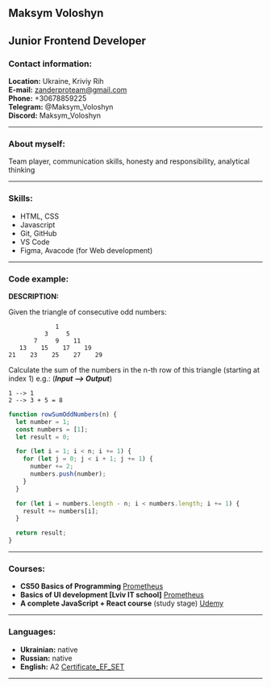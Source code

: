 ## Maksym Voloshyn

## Junior Frontend Developer

### Contact information:

**Location:** Ukraine, Kriviy Rih\
**E-mail:** zanderproteam@gmail.com\
**Phone:** +30678859225\
**Telegram:** @Maksym_Voloshyn\
**Discord:** Maksym_Voloshyn

---

### About myself:

Team player, communication skills, honesty and responsibility,
analytical thinking

---

### Skills:

- HTML, CSS
- Javascript
- Git, GitHub
- VS Code
- Figma, Avacode (for Web development)

---

### Code example:

**DESCRIPTION:**

Given the triangle of consecutive odd numbers:

```
             1
          3     5
       7     9    11
   13    15    17    19
21    23    25    27    29
```

Calculate the sum of the numbers in the n-th row of this triangle (starting at index 1) e.g.: (**_Input --> Output_**)

```
1 --> 1
2 --> 3 + 5 = 8
```

```javascript
function rowSumOddNumbers(n) {
  let number = 1;
  const numbers = [1];
  let result = 0;

  for (let i = 1; i < n; i += 1) {
    for (let j = 0; j < i + 1; j += 1) {
      number += 2;
      numbers.push(number);
    }
  }

  for (let i = numbers.length - n; i < numbers.length; i += 1) {
    result += numbers[i];
  }

  return result;
}
```

---

### Courses:

- **CS50 Basics of Programming** [Prometheus](https://prometheus.org.ua)
- **Basics of UI development [Lviv IT school]** [Prometheus](https://prometheus.org.ua)
- **A complete JavaScript + React course** (study stage) [Udemy](https://www.udemy.com)

---

### Languages:

- **Ukrainian:** native
- **Russian:** native
- **English:** A2 [Certificate_EF_SET](https://www.efset.org/cert/yGmiem)

---
